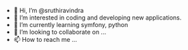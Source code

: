 - 👋 Hi, I’m @sruthiravindra
- 👀 I’m interested in coding and developing new applications.
- 🌱 I’m currently learning symfony, python
- 💞️ I’m looking to collaborate on ...
- 📫 How to reach me ...

<!---
sruthiravindra/sruthiravindra is a ✨ special ✨ repository because its `README.md` (this file) appears on your GitHub profile.
You can click the Preview link to take a look at your changes.
--->
